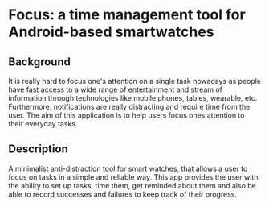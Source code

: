 # Focus: a time management tool for Android-based smartwatches

## Background
It is really hard to focus one's attention on a single task nowadays as people have fast access to a wide range of entertainment and stream of information through technologies like mobile phones, tables, wearable, etc. Furthermore, notifications are really distracting and require time from the user. The aim of this application is to help users focus ones attention to their everyday tasks.

## Description
A minimalist anti-distraction tool for smart watches, that allows a user to focus on tasks in a simple and reliable way. This app provides the user with the ability to set up tasks, time them, get reminded about them and also be able to record successes and failures to keep track of their progress.


